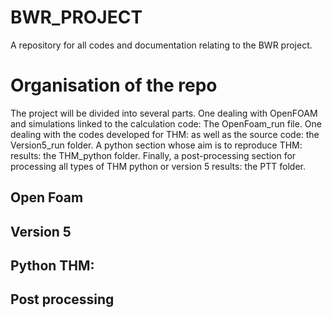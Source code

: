 # BWR_PROJECT
A repository for all codes and documentation relating to the BWR project.

# Organisation of the repo
The project will be divided into several parts. One dealing with OpenFOAM and simulations linked to the calculation code: The OpenFoam_run file. One dealing with the codes developed for THM: as well as the source code: the Version5_run folder. A python section whose aim is to reproduce THM: results: the THM_python folder. Finally, a post-processing section for processing all types of THM python or version 5 results: the PTT folder.

## Open Foam

## Version 5

## Python THM:

## Post processing
